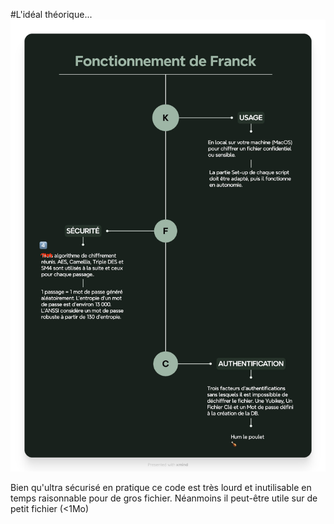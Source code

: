 #L'idéal théorique...
![Fonctionnement de Franck](Franck.jpg)

Bien qu'ultra sécurisé en pratique ce code est très lourd et inutilisable en temps raisonnable pour de gros fichier. Néanmoins il peut-être utile sur de petit fichier (<1Mo)

